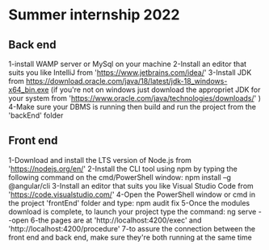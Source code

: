 # Summer internship 2022

## Back end
1-install WAMP server or MySql on your machine
2-Install an editor that suits you like IntelliJ from 'https://www.jetbrains.com/idea/'
3-Install JDK from https://download.oracle.com/java/18/latest/jdk-18_windows-x64_bin.exe (if you're not on windows just download the appropriet JDK for your system from 'https://www.oracle.com/java/technologies/downloads/' )
4-Make sure your DBMS is running then build and run the project from the 'backEnd' folder

## Front end
1-Download and install the LTS version of Node.js from 'https://nodejs.org/en/'
2-Install the CLI tool using npm by typing the following command on the cmd/PowerShell window: npm install –g @angular/cli
3-Install an editor that suits you like Visual Studio Code from 'https://code.visualstudio.com/'
4-Open the PowerShell window or cmd in the project 'frontEnd' folder and type: npm audit fix
5-Once the modules download is complete, to launch your project type the command: ng serve --open
6-the pages are at 'http://localhost:4200/exec' and 'http://localhost:4200/procedure'
7-to assure the connection between the front end and back end, make sure they're both running at the same time